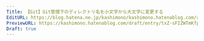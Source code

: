 ```yaml
---
Title: 【Git】Git管理下のディレクトリ名を小文字から大文字に変更する
EditURL: https://blog.hatena.ne.jp/kashimono/kashimono.hatenablog.com/atom/entry/6801883189072161026
PreviewURL: https://kashimono.hatenablog.com/draft/entry/txZ-sFIZWTmKfpYlNpzfKvgMxHM
Draft: true
---
```


